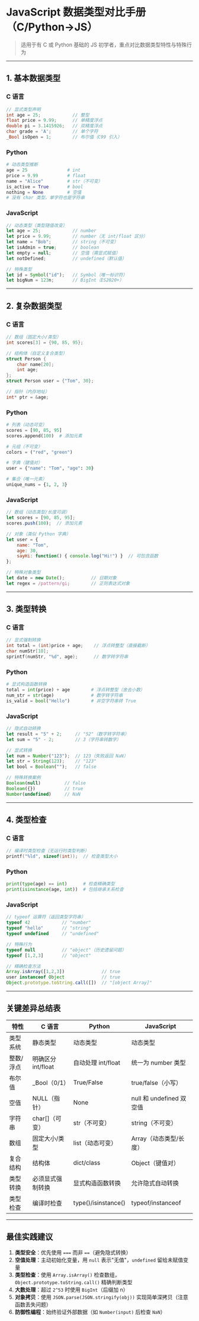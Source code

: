 # JavaScript 数据类型对比手册（C/Python→JS）

> 适用于有 C 或 Python 基础的 JS 初学者，重点对比数据类型特性与特殊行为

---

## 1. 基本数据类型

### C 语言
```c
// 显式类型声明
int age = 25;            // 整型
float price = 9.99;      // 单精度浮点
double pi = 3.1415926;   // 双精度浮点
char grade = 'A';        // 单个字符
_Bool isOpen = 1;        // 布尔值（C99 引入）
```

### Python
```python
# 动态类型推断
age = 25               # int
price = 9.99           # float
name = "Alice"         # str（不可变）
is_active = True       # bool
nothing = None         # 空值
# 没有 char 类型，单字符也是字符串
```

### JavaScript
```javascript
// 动态类型（类型随值改变）
let age = 25;            // number
let price = 9.99;        // number（无 int/float 区分）
let name = "Bob";        // string（不可变）
let isAdmin = true;      // boolean
let empty = null;        // 空值（需显式赋值）
let notDefined;          // undefined（默认值）

// 特殊类型
let id = Symbol("id");   // Symbol（唯一标识符）
let bigNum = 123n;       // BigInt（ES2020+）
```

---

## 2. 复杂数据类型

### C 语言
```c
// 数组（固定大小/类型）
int scores[3] = {90, 85, 95};  

// 结构体（自定义复合类型）
struct Person {
    char name[20];
    int age;
};
struct Person user = {"Tom", 30};

// 指针（内存地址）
int* ptr = &age;
```

### Python
```python
# 列表（动态可变）
scores = [90, 85, 95]  
scores.append(100)  # 添加元素

# 元组（不可变）
colors = ("red", "green")

# 字典（键值对）
user = {"name": "Tom", "age": 30}

# 集合（唯一元素）
unique_nums = {1, 2, 3}
```

### JavaScript
```javascript
// 数组（动态类型/长度可调）
let scores = [90, 85, 95];
scores.push(100);  // 添加元素

// 对象（类似 Python 字典）
let user = { 
    name: "Tom", 
    age: 30,
    sayHi: function() { console.log("Hi!") }  // 可包含函数
};

// 特殊对象类型
let date = new Date();          // 日期对象
let regex = /pattern/gi;        // 正则表达式对象
```

---

## 3. 类型转换

### C 语言
```c
// 显式强制转换
int total = (int)price + age;    // 浮点转整型（直接截断）
char numStr[10];
sprintf(numStr, "%d", age);      // 数字转字符串
```

### Python
```python
# 显式构造函数转换
total = int(price) + age        # 浮点转整型（舍去小数）
num_str = str(age)              # 数字转字符串
is_valid = bool("Hello")        # 非空字符串转 True
```

### JavaScript
```javascript
// 隐式自动转换
let result = "5" + 2;     // "52"（数字转字符串）
let sum = "5" - 2;        // 3（字符串转数字）

// 显式转换
let num = Number("123");  // 123（失败返回 NaN）
let str = String(123);    // "123"
let bool = Boolean("");   // false

// 特殊转换案例
Boolean(null)         // false
Boolean({})           // true
Number(undefined)     // NaN
```

---

## 4. 类型检查

### C 语言
```c
// 编译时类型检查（无运行时类型判断）
printf("%ld", sizeof(int));  // 检查类型大小
```

### Python
```python
print(type(age) == int)      # 检查精确类型
print(isinstance(age, int))  # 包括继承关系检查
```

### JavaScript
```javascript
// typeof 运算符（返回类型字符串）
typeof 42            // "number"
typeof "hello"       // "string"
typeof undefined     // "undefined"

// 特殊行为
typeof null          // "object"（历史遗留问题）
typeof [1,2,3]       // "object"

// 精确检查方法
Array.isArray([1,2,3])              // true
user instanceof Object              // true
Object.prototype.toString.call([])  // "[object Array]"
```

---

## 关键差异总结表

| 特性      | C 语言             | Python              | JavaScript               |
| --------- | ------------------ | ------------------- | ------------------------ |
| 类型系统  | 静态类型           | 动态类型            | 动态类型                 |
| 整数/浮点 | 明确区分 int/float | 自动处理 int/float  | 统一为 number 类型       |
| 布尔值    | _Bool（0/1）       | True/False          | true/false（小写）       |
| 空值      | NULL（指针）       | None                | null 和 undefined 双空值 |
| 字符串    | char[]（可变）     | str（不可变）       | string（不可变）         |
| 数组      | 固定大小/类型      | list（动态可变）    | Array（动态类型/长度）   |
| 复合结构  | 结构体             | dict/class          | Object（键值对）         |
| 类型转换  | 必须显式强制转换   | 显式构造函数转换    | 允许隐式自动转换         |
| 类型检查  | 编译时检查         | type()/isinstance() | typeof/instanceof        |

---

## 最佳实践建议

1. **类型安全**：优先使用 `===` 而非 `==`（避免隐式转换）
2. **空值处理**：主动初始化变量，用 `null` 表示"无值"，`undefined` 留给未赋值变量
3. **类型检查**：使用 `Array.isArray()` 检查数组，`Object.prototype.toString.call()` 精确判断类型
4. **大数处理**：超过 `2^53` 时使用 `BigInt`（后缀加 n）
5. **对象拷贝**：使用 `JSON.parse(JSON.stringify(obj))` 实现简单深拷贝（注意函数丢失问题）
6. **防御性编程**：始终验证外部数据（如 `Number(input)` 后检查 `NaN`）

